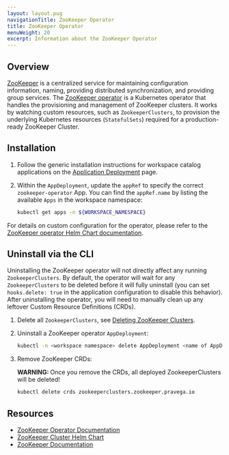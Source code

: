 ```yaml
---
layout: layout.pug
navigationTitle: ZooKeeper Operator
title: ZooKeeper Operator
menuWeight: 20
excerpt: Information about the ZooKeeper Operator
---
```


## Overview

[ZooKeeper](https://zookeeper.apache.org/index.html) is a centralized service for maintaining configuration information, naming, providing distributed synchronization, and providing group services. The [ZooKeeper operator](https://github.com/pravega/zookeeper-operator) is a Kubernetes operator that handles the provisioning and management of ZooKeeper clusters. It works by watching custom resources, such as `ZookeeperClusters`, to provision the underlying Kubernetes resources (`StatefulSets`) required for a production-ready ZooKeeper Cluster.

## Installation

1.  Follow the generic installation instructions for workspace catalog applications on the [Application Deployment](../application-deployment/) page.

1.  Within the `AppDeployment`, update the `appRef` to specify the correct `zookeeper-operator` App. You can find the `appRef.name` by listing the available `Apps` in the workspace namespace:

    ```bash
    kubectl get apps -n ${WORKSPACE_NAMESPACE}
    ```

For details on custom configuration for the operator, please refer to the [ZooKeeper operator Helm Chart documentation](https://github.com/pravega/zookeeper-operator/tree/master/charts/zookeeper-operator#configuration).

## Uninstall via the CLI

Uninstalling the ZooKeeper operator will not directly affect any running `ZookeeperClusters`. By default, the operator will wait for any `ZookeeperClusters` to be deleted before it will fully uninstall (you can set `hooks.delete: true` in the application configuration to disable this behavior). After uninstalling the operator, you will need to manually clean up any leftover Custom Resource Definitions (CRDs).

1.  Delete all `ZookeeperClusters`, see [Deleting ZooKeeper Clusters](../../../../projects/applications/catalog-applications/custom-resources-workspace-catalog/zookeeper#deleting-zookeeper-clusters).

1.  Uninstall a ZooKeeper operator `AppDeployment`:

    ```bash
    kubectl -n <workspace namespace> delete AppDeployment <name of AppDeployment>
    ```

1.  Remove ZooKeeper CRDs:

    <p class="message--warning"><strong>WARNING: </strong>Once you remove the CRDs, all deployed ZookeeperClusters will be deleted!</p>

    ```bash
    kubectl delete crds zookeeperclusters.zookeeper.pravega.io
    ```

## Resources

- [ZooKeeper Operator Documentation](https://github.com/pravega/zookeeper-operator)
- [ZooKeeper Cluster Helm Chart](https://github.com/pravega/zookeeper-operator/tree/master/charts/zookeeper)
- [ZooKeeper Documentation](https://zookeeper.apache.org/)
